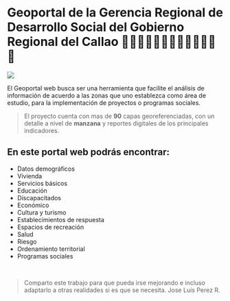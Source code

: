 # Geoportal de la Gerencia Regional de Desarrollo Social del Gobierno Regional del Callao 👶🏻👵🏻👩🏻👨‍👨‍👦‍👦💚💛💙

![](https://imgur.com/dwXWo2L.png)

El Geoportal web busca ser una herramienta que facilite el análisis de información de acuerdo a las zonas que uno establezca como área de estudio, para la implementación de proyectos o programas sociales.

> El proyecto cuenta con mas de **90** capas georeferenciadas, con un detalle a nivel de **manzana** y reportes digitales de los principales indicadores.

## En este portal web podrás encontrar:

- Datos demográficos
- Vivienda
- Servicios básicos
- Educación
- Discapacitados
- Económico
- Cultura y turismo
- Establecimientos de respuesta
- Espacios de recreación
- Salud
- Riesgo
- Ordenamiento territorial
- Programas sociales

<br>

> Comparto este trabajo para que pueda irse mejorando e incluso adaptarlo a otras realidades si es que se necesita. Jose Luis Perez R.
